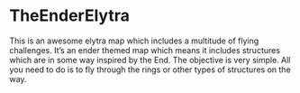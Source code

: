 # TheEnderElytra
This is an awesome elytra map which includes a multitude of flying challenges. It’s an ender themed map which means it includes structures which are in some way inspired by the End.   The objective is very simple. All you need to do is to fly through the rings or other types of structures on the way.  
